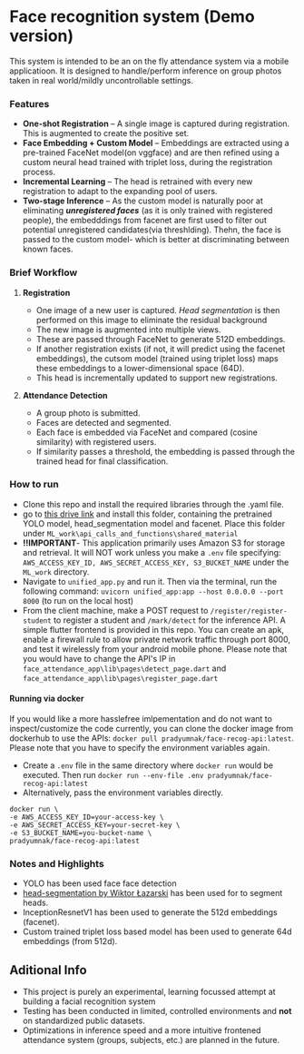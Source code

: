 # Face recognition system (Demo version)

This system is intended to be an on the fly attendance system via a mobile applicatioon. It is designed to handle/perform inference on group photos taken in real world/mildly uncontrollable settings.

### Features

- **One-shot Registration** – A single image is captured during registration. This is augmented to create the positive set.
- **Face Embedding + Custom Model** – Embeddings are extracted using a pre-trained FaceNet model(on vggface) and are then refined using a custom neural head trained with triplet loss, during the registration process.
- **Incremental Learning** – The head is retrained with every new registration to adapt to the expanding pool of users.
- **Two-stage Inference** – As the custom model is naturally poor at eliminating **_unregistered faces_** (as it is only trained with registered people), the embedddings from facenet are first used to filter out potential unregistered candidates(via threshlding). Thehn, the face is passed to the custom model- which is better at discriminating between known faces.

### Brief Workflow

1. **Registration**

   - One image of a new user is captured. _Head segmentation_ is then performed on this image to eliminate the residual background
   - The new image is augmented into multiple views.
   - These are passed through FaceNet to generate 512D embeddings.
   - If another registration exists (if not, it will predict using the facenet embeddings), the cutsom model (trained using triplet loss) maps these embeddings to a lower-dimensional space (64D).
   - This head is incrementally updated to support new registrations.

2. **Attendance Detection**
   - A group photo is submitted.
   - Faces are detected and segmented.
   - Each face is embedded via FaceNet and compared (cosine similarity) with registered users.
   - If similarity passes a threshold, the embedding is passed through the trained head for final classification.

### How to run

- Clone this repo and install the required libraries through the .yaml file.
- go to [this drive link](https://drive.google.com/drive/folders/1IhGQD2WDNha04nj15gO_rgo_WKZPP8sC?usp=sharing) and install this folder, containing the pretrained YOLO model, head_segmentation model and facenet. Place this folder under `ML_work\api_calls_and_functions\shared_material`
- **!!IMPORTANT**- This application primarily uses Amazon S3 for storage and retrieval. It will NOT work unless you make a `.env` file specifying: `AWS_ACCESS_KEY_ID, AWS_SECRET_ACCESS_KEY, S3_BUCKET_NAME` under the `ML_work` directory.
- Navigate to `unified_app.py` and run it. Then via the terminal, run the following command: `uvicorn unified_app:app --host 0.0.0.0 --port 8000` (to run on the local host)
- From the client machine, make a POST request to `/register/register-student` to register a student and `/mark/detect` for the inference API. A simple flutter frontend is provided in this repo. You can create an apk, enable a firewall rule to allow private network traffic through port 8000, and test it wirelessly from your android mobile phone. Please note that you would have to change the API's IP in `face_attendance_app\lib\pages\detect_page.dart` and `face_attendance_app\lib\pages\register_page.dart`

#### Running via docker

If you would like a more hasslefree imlpementation and do not want to inspect/customize the code currently, you can clone the docker image from dockerhub to use the APIs: `docker pull pradyumnak/face-recog-api:latest`. Please note that you have to specify the environment variables again.

- Create a `.env` file in the same directory where `docker run` would be executed. Then run `docker run --env-file .env pradyumnak/face-recog-api:latest`
- Alternatively, pass the environment variables directly.

```
docker run \
-e AWS_ACCESS_KEY_ID=your-access-key \
-e AWS_SECRET_ACCESS_KEY=your-secret-key \
-e S3_BUCKET_NAME=you-bucket-name \
pradyumnak/face-recog-api:latest
```

### Notes and Highlights

- YOLO has been used face face detection
- [head-segmentation by Wiktor Łazarski](https://github.com/wiktorlazarski/head-segmentation) has been used for to segment heads.
- InceptionResnetV1 has been used to generate the 512d embeddings (facenet).
- Custom trained triplet loss based model has been used to generate 64d embeddings (from 512d).

## Aditional Info

- This project is purely an experimental, learning focussed attempt at building a facial recognition system
- Testing has been conducted in limited, controlled environments and **not** on standardized public datasets.
- Optimizations in inference speed and a more intuitive frontened attendance system (groups, subjects, etc.) are planned in the future.
